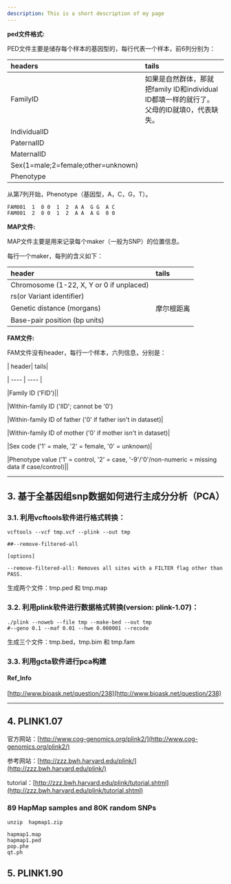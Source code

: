 ```yaml
---
description: This is a short description of my page
---
```


**ped文件格式:**

PED文件主要是储存每个样本的基因型的，每行代表一个样本，前6列分别为：

| headers | tails |
| :--- | :--- |
| FamilyID | 如果是自然群体，那就把family ID和individual ID都填一样的就行了。父母的ID就填0，代表缺失。 |
| IndividualID |  |
| PaternalID |  |
| MaternalID |  |
| Sex\(1=male;2=female;other=unknown\) |  |
| Phenotype |  |

从第7列开始，Phenotype（基因型，A，C，G，T）。

```
FAM001  1  0 0  1  2  A A  G G  A C
FAM001  2  0 0  1  2  A A  A G  0 0
```

**MAP文件:**

MAP文件主要是用来记录每个maker（一般为SNP）的位置信息。

每行一个maker，每列的含义如下：

| header | tails |
| :--- | :--- |
| Chromosome \(1-22, X, Y or 0 if unplaced\) |  |
| rs\(or Variant identifier\) |  |
| Genetic distance \(morgans\) | 摩尔根距离 |
| Base-pair position \(bp units\) |  |

**FAM文件:**

FAM文件没有header，每行一个样本，六列信息，分别是：

\| header\| tails\|

\| ---- \| ---- \|

\|Family ID \('FID'\)\|\|

\|Within-family ID \('IID'; cannot be '0'\)

\|Within-family ID of father \('0' if father isn't in dataset\)\|

\|Within-family ID of mother \('0' if mother isn't in dataset\)\|

\|Sex code \('1' = male, '2' = female, '0' = unknown\)\|

\|Phenotype value \('1' = control, '2' = case, '-9'/'0'/non-numeric = missing data if case/control\)\|\|

---

## 3. 基于全基因组snp数据如何进行主成分分析（PCA）

### 3.1. 利用vcftools软件进行格式转换：

```
vcftools --vcf tmp.vcf --plink --out tmp

##--remove-filtered-all
```

```
[options]

--remove-filtered-all: Removes all sites with a FILTER flag other than PASS.
```

生成两个文件：tmp.ped 和 tmp.map

### 3.2. 利用plink软件进行数据格式转换\(version: plink-1.07\)：

```
./plink --noweb --file tmp --make-bed --out tmp
#--geno 0.1 --maf 0.01 --hwe 0.000001 --recode
```

生成三个文件：tmp.bed，tmp.bim 和 tmp.fam

### 3.3. 利用gcta软件进行pca构建

#### Ref\_Info

[http://www.bioask.net/question/238](http://www.bioask.net/question/238)

---

## 4. PLINK1.07

官方网站：[http://www.cog-genomics.org/plink2/](http://www.cog-genomics.org/plink2/)

参考网站：[http://zzz.bwh.harvard.edu/plink/](http://zzz.bwh.harvard.edu/plink/)

tutorial：[http://zzz.bwh.harvard.edu/plink/tutorial.shtml](http://zzz.bwh.harvard.edu/plink/tutorial.shtml)

### 89 HapMap samples and 80K random SNPs

```
unzip  hapmap1.zip

hapmap1.map
hapmap1.ped
pop.phe
qt.ph
```



## 5. PLINK1.90
